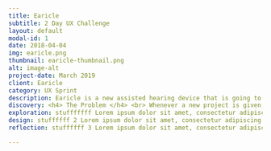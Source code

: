 ```yaml
---
title: Earicle
subtitle: 2 Day UX Challenge
layout: default
modal-id: 1
date: 2018-04-04
img: earicle.png
thumbnail: earicle-thumbnail.png
alt: image-alt
project-date: March 2019
client: Earicle
category: UX Sprint
description: Earicle is a new assisted hearing device that is going to change your llfe! Look your conversation partner in the eye while wearing one Earicle to hear what they are REALLY thinking. It's probably fair enough to say that this was an April Fools project at GA. It was our first time working with developers. A 2-day sprint that was a lot of fun.
discovery: <h4> The Problem </h4> <br> Whenever a new project is given, there is so much going on, that it’s hard to un ravel or digest all of the messiness, until the project is over. Hopefully because I’ve gone through the process, I can share what I have learned in an easily digestable way for you. <br> For this projecet, we were given most of the research results upfront. It was simply an opportunity to take what was given us, and create a website focusing on the goal of having users sign up for emails where they can learn more.  This is the prompt we were given from our instructors… <br> <br> <h4> Project Overview </h4> <br> This is what we got from our instructors… <br> <br> <a> <img src="img/earicle/project_overview.png"</a> <br> <br> "Earicle is a new assisted hearing device that is going to change your llfe! Look your conversation partner in the eye while wearing one Earicle to hear what they are REALLY thinking. But don’t stop there - two Earicles can extend your ‘hearing range’ 10s into the past and 10s into the future. Sign up now for our upcoming beta launch to be the first to get this amazing product. Supplies extremely limited." <br> It sounded more like a sales pitch, so we decided that we were making a landing page.  Right away (knowing we ultimately had little time) we looked up inspiration for marketing landing pages. Of course Apple was one that came to mind first, and they seem to constantly be showcasing soemthing new. Assuming Apple does pretty good with marketing their new technologies, we used their marketing page as a model to follow. Their website was separated into sections. <br> <a> <img src="img/earicle/apple_inspiration.png"</a> <br> We were also given a “User Stories” page that showed what the business needs and user needs were. Once again we had a bit to in order to create a finished product that met those needs. But it was good practice, because that’s part of what the job will be like in  an organization. In a bigger organization, I imagine this information could come from the Product Manager. In a start up, I may be required to get all of the information via research, and it would be critical to have more time to conduct and synthesize that research. <br> <br> <a> <img src="img/earicle/user_story.png"</a>  <br> <br> From this information, I mentally back-logged some ideas of how to best design for this user with the existing mail chimp forms. I did some sketches, to communicate to the developers what I expected the site to look like.  <br> <br> <a> <img src="img/earicle/first_sketches”</a> <br> <br> form options for users to choose what kind of info they wanted to receive to their inbox <a> <img src="img/earicle/form_one.jpg”</a> <br> <br> The sketches of those solutions looked like this... <br> <h4> Resaearch </h4> <br> This was the persona that we were given <br> <strong>  User Profile </strong> </li> <br> <li> Understands testing and beta programs </li> <li> Technically savvy, digital native, willing to take risks and experiment </li> <br> <a> <img src="img/earicle/first_sketches”</a> <br> <br> <br> <li> <strong> Behaviors </strong> As a user, I… <br> <li> Want confirmation from the client that I am now on the list to receive notifications via email from the business </li> <li> Want to feel like I am getting something of value in exchange for my personal information</li> <li>Don’t want to get email spam</li> <li>Want to enter my personal information as quickly and easily as possible</li> <li>Am concerned about the privacy of my personal information</li> <li>Want to explore other areas of the site to learn more about the business </li> <li> Want to explore other areas of the site to learn more about the part of this business</li> <li>Don’t want to feel like I’m giving away my information to a third-party site </li> <li>Want to know that the sign-up experience is a legitimate and seamless</li>
exploration: stufffffff Lorem ipsum dolor sit amet, consectetur adipiscing elit, sed do eiusmod tempor incididunt ut labore et dolore magna aliqua. Ut enim ad minim veniam, quis nostrud exercitation ullamco laboris nisi ut aliquip ex ea commodo consequat.
design: stuffffff 2 Lorem ipsum dolor sit amet, consectetur adipiscing elit, sed do eiusmod tempor incididunt ut labore et dolore magna aliqua. Ut enim ad minim veniam, quis nostrud exercitation ullamco laboris nisi ut aliquip ex ea commodo consequat.
reflection: stuffffff 3 Lorem ipsum dolor sit amet, consectetur adipiscing elit, sed do eiusmod tempor incididunt ut labore et dolore magna aliqua. Ut enim ad minim veniam, quis nostrud exercitation ullamco laboris nisi ut aliquip ex ea commodo consequat.

---
```


